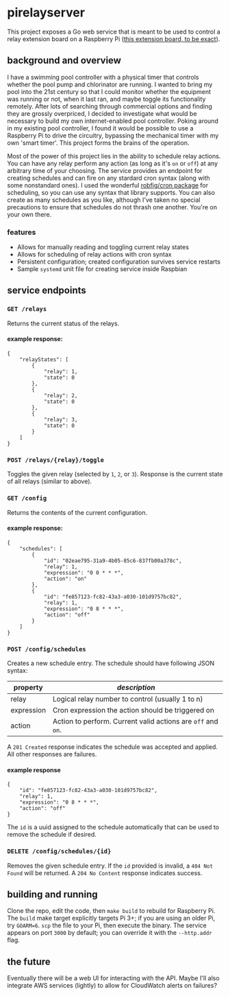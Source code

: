 # pirelayserver

This project exposes a Go web service that is meant to be used to control a relay extension board on a Raspberry Pi ([this extension board, to be exact](https://www.amazon.com/gp/product/B07CZL2SKN)).

## background and overview

I have a swimming pool controller with a physical timer that controls whether the pool pump and chlorinator are running.  I wanted to bring my pool into the 21st century so that I could monitor whether the equipment was running or not, when it last ran, and maybe toggle its functionality remotely.  After lots of searching through commercial options and finding they are grossly overpriced, I decided to investigate what would be necessary to build my own internet-enabled pool controller.  Poking around in my existing pool controller, I found it would be possible to use a Raspberry Pi to drive the circuitry, bypassing the mechanical timer with my own 'smart timer'.  This project forms the brains of the operation.

Most of the power of this project lies in the ability to schedule relay actions.  You can have any relay perform any action (as long as it's `on` or `off`) at any arbitrary time of your choosing.  The service provides an endpoint for creating schedules and can fire on any stardard cron syntax (along with some nonstandard ones).  I used the wonderful [robfig/cron package](https://godoc.org/github.com/robfig/cron) for scheduling, so you can use any syntax that library supports.  You can also create as many schedules as you like, although I've taken no special precautions to ensure that schedules do not thrash one another.  You're on your own there.

### features

* Allows for manually reading and toggling current relay states
* Allows for scheduling of relay actions with cron syntax
* Persistent configuration; created configuration survives service restarts
* Sample `systemd` unit file for creating service inside Raspbian

## service endpoints

### `GET /relays`

Returns the current status of the relays.

#### example response:

```
{
    "relayStates": [
        {
            "relay": 1,
            "state": 0
        },
        {
            "relay": 2,
            "state": 0
        },
        {
            "relay": 3,
            "state": 0
        }
    ]
}
```

### `POST /relays/{relay}/toggle`

Toggles the given relay (selected by `1`, `2`, or `3`).  Response is the current state of all relays (similar to above).

### `GET /config`

Returns the contents of the current configuration.

#### example response:

```
{
    "schedules": [
        {
            "id": "02eae795-31a9-4b05-85c6-837fb00a378c",
            "relay": 1,
            "expression": "0 0 * * *",
            "action": "on"
        },
        {
            "id": "fe857123-fc82-43a3-a030-101d9757bc82",
            "relay": 1,
            "expression": "0 8 * * *",
            "action": "off"
        }
    ]
}
```

### `POST /config/schedules`

Creates a new schedule entry.  The schedule should have following JSON syntax:

| property | *description* |
|----|-----|
| relay | Logical relay number to control (usually 1 to n) |
| expression | Cron expression the action should be triggered on |
| action | Action to perform.  Current valid actions are `off` and `on`. |

A `201 Created` response indicates the schedule was accepted and applied.  All other responses are failures.

#### example response

```
{
    "id": "fe857123-fc82-43a3-a030-101d9757bc82",
    "relay": 1,
    "expression": "0 8 * * *",
    "action": "off"
}
```

The `id` is a uuid assigned to the schedule automatically that can be used to remove the schedule if desired.

### `DELETE /config/schedules/{id}`

Removes the given schedule entry.  If the `id` provided is invalid, a `404 Not Found` will be returned.  A `204 No Content` response indicates success.

## building and running

Clone the repo, edit the code, then `make build` to rebuild for Raspberry Pi.  The `build` make target explicitly targets Pi 3+; if you are using an older Pi, try `GOARM=6`.  `scp` the file to your Pi, then execute the binary.  The service appears on port `3000` by default; you can override it with the `--http.addr` flag.

## the future

Eventually there will be a web UI for interacting with the API.  Maybe I'll also integrate AWS services (lightly) to allow for CloudWatch alerts on failures?